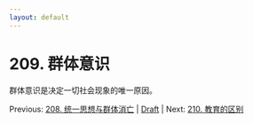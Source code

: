```yaml
---
layout: default
---
```

# 209. 群体意识

群体意识是决定一切社会现象的唯一原因。

Previous: [208. 统一思想与群体消亡](208.md) | [Draft](../Draft.md) | Next: [210. 教育的区别](210.md)